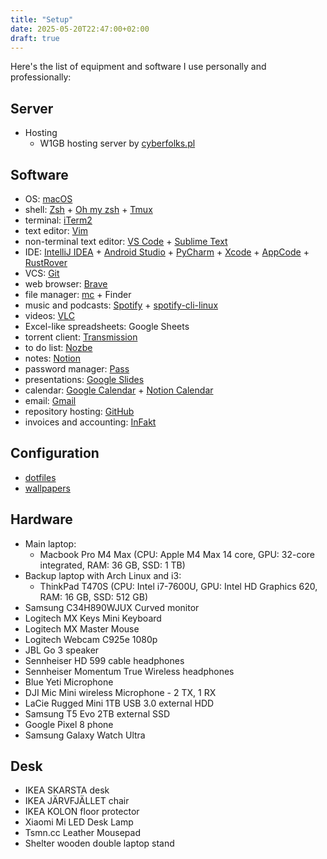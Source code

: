 ```yaml
---
title: "Setup"
date: 2025-05-20T22:47:00+02:00
draft: true
---
```


Here's the list of equipment and software I use personally and professionally:

Server
------

- Hosting
  - W1GB hosting server by [cyberfolks.pl](https://cyberfolks.pl)

Software
--------
- OS: [macOS](https://www.apple.com/pl/macos/)
- shell: [Zsh](https://www.zsh.org) + [Oh my zsh](https://ohmyz.sh/) + [Tmux](https://github.com/tmux/tmux/wiki)
- terminal: [iTerm2](https://iterm2.com/)
- text editor: [Vim](https://vim.org)
- non-terminal text editor: [VS Code](https://code.visualstudio.com) + [Sublime Text](https://www.sublimetext.com/)
- IDE: [IntelliJ IDEA](https://www.jetbrains.com/idea) + [Android Studio](https://developer.android.com/studio) + [PyCharm](https://www.jetbrains.com/pycharm/) + [Xcode](https://developer.apple.com/xcode/) + [AppCode](https://www.jetbrains.com/objc/) + [RustRover](https://www.jetbrains.com/rust/)
- VCS: [Git](https://git-scm.com)
- web browser: [Brave](https://brave.com)
- file manager: [mc](https://github.com/MidnightCommander/mc) + Finder
- music and podcasts: [Spotify](https://www.spotify.com/) + [spotify-cli-linux](https://github.com/pwittchen/spotify-cli-linux)
- videos: [VLC](https://www.videolan.org/vlc/)
- Excel-like spreadsheets: Google Sheets
- torrent client: [Transmission](https://transmissionbt.com)
- to do list: [Nozbe](https://nozbe.com/?a=piotrwittchen)
- notes: [Notion](https://www.notion.so/)
- password manager: [Pass](https://www.passwordstore.org)
- presentations: [Google Slides](http://slides.google.com)
- calendar: [Google Calendar](https://calendar.google.com) + [Notion Calendar](https://www.notion.com/product/calendar)
- email: [Gmail](http://gmail.com)
- repository hosting: [GitHub](https://github.com)
- invoices and accounting: [InFakt](https://www.infakt.pl/polecam/piotr-wittchen)

Configuration
-------------
- [dotfiles](https://github.com/pwittchen/dotfiles)
- [wallpapers](https://github.com/pwittchen/wallpapers)

Hardware
--------
- Main laptop:
  - Macbook Pro M4 Max (CPU: Apple M4 Max 14 core, GPU: 32-core integrated, RAM: 36 GB, SSD: 1 TB)
- Backup laptop with Arch Linux and i3:
  - ThinkPad T470S (CPU: Intel i7-7600U, GPU: Intel HD Graphics 620, RAM: 16 GB, SSD: 512 GB)
- Samsung C34H890WJUX Curved monitor
- Logitech MX Keys Mini Keyboard
- Logitech MX Master Mouse
- Logitech Webcam C925e 1080p
- JBL Go 3 speaker
- Sennheiser HD 599 cable headphones
- Sennheiser Momentum True Wireless headphones
- Blue Yeti Microphone
- DJI Mic Mini wireless Microphone - 2 TX, 1 RX
- LaCie Rugged Mini 1TB USB 3.0 external HDD
- Samsung T5 Evo 2TB external SSD
- Google Pixel 8 phone
- Samsung Galaxy Watch Ultra

Desk
----
- IKEA SKARSTA desk
- IKEA JÄRVFJÄLLET chair
- IKEA KOLON floor protector
- Xiaomi Mi LED Desk Lamp
- Tsmn.cc Leather Mousepad
- Shelter wooden double laptop stand

